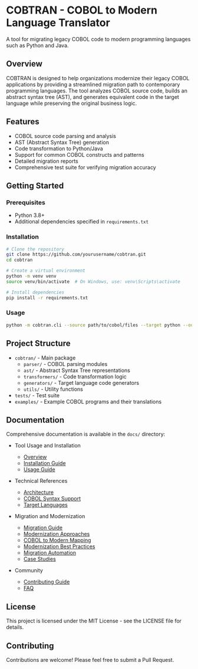 # COBTRAN - COBOL to Modern Language Translator

A tool for migrating legacy COBOL code to modern programming languages such as Python and Java.

## Overview

COBTRAN is designed to help organizations modernize their legacy COBOL applications by providing a streamlined migration path to contemporary programming languages. The tool analyzes COBOL source code, builds an abstract syntax tree (AST), and generates equivalent code in the target language while preserving the original business logic.

## Features

- COBOL source code parsing and analysis
- AST (Abstract Syntax Tree) generation
- Code transformation to Python/Java
- Support for common COBOL constructs and patterns
- Detailed migration reports
- Comprehensive test suite for verifying migration accuracy

## Getting Started

### Prerequisites

- Python 3.8+
- Additional dependencies specified in `requirements.txt`

### Installation

```bash
# Clone the repository
git clone https://github.com/yourusername/cobtran.git
cd cobtran

# Create a virtual environment
python -m venv venv
source venv/bin/activate  # On Windows, use: venv\Scripts\activate

# Install dependencies
pip install -r requirements.txt
```

### Usage

```bash
python -m cobtran.cli --source path/to/cobol/files --target python --output path/to/output
```

## Project Structure

- `cobtran/` - Main package
  - `parser/` - COBOL parsing modules
  - `ast/` - Abstract Syntax Tree representations
  - `transformers/` - Code transformation logic
  - `generators/` - Target language code generators
  - `utils/` - Utility functions
- `tests/` - Test suite
- `examples/` - Example COBOL programs and their translations

## Documentation

Comprehensive documentation is available in the `docs/` directory:

- Tool Usage and Installation
  - [Overview](docs/overview.md)
  - [Installation Guide](docs/installation.md)
  - [Usage Guide](docs/usage.md)

- Technical References
  - [Architecture](docs/architecture.md)
  - [COBOL Syntax Support](docs/cobol_syntax.md)
  - [Target Languages](docs/target_languages.md)

- Migration and Modernization
  - [Migration Guide](docs/migration_guide.md)
  - [Modernization Approaches](docs/modernization_approaches.md)
  - [COBOL to Modern Mapping](docs/cobol_to_modern_mapping.md)
  - [Modernization Best Practices](docs/modernization_best_practices.md)
  - [Migration Automation](docs/migration_automation.md)
  - [Case Studies](docs/case_studies.md)

- Community
  - [Contributing Guide](docs/contributing.md)
  - [FAQ](docs/faq.md)

## License

This project is licensed under the MIT License - see the LICENSE file for details.

## Contributing

Contributions are welcome! Please feel free to submit a Pull Request.
